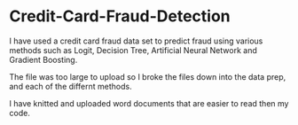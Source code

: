 # Credit-Card-Fraud-Detection
I have used a credit card fraud data set to predict fraud using various methods such as Logit, Decision Tree, Artificial Neural Network and Gradient Boosting.

The file was too large to upload so I broke the files down into the data prep, and each of the differnt methods.

I have knitted and uploaded word documents that are easier to read then my code.
